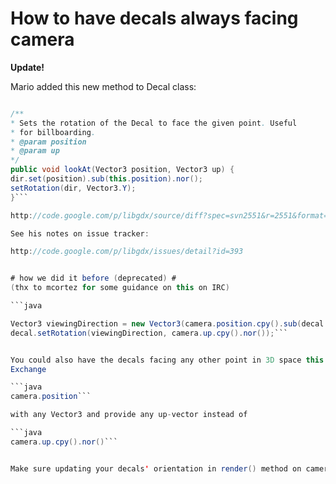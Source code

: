 # How to have decals always facing camera #

**Update!**

Mario added this new method to Decal class:

```java

/**
* Sets the rotation of the Decal to face the given point. Useful
* for billboarding.
* @param position
* @param up
*/
public void lookAt(Vector3 position, Vector3 up) {
dir.set(position).sub(this.position).nor();
setRotation(dir, Vector3.Y);
}```

http://code.google.com/p/libgdx/source/diff?spec=svn2551&r=2551&format=side&path=/trunk/gdx/src/com/badlogic/gdx/graphics/g3d/decals/Decal.java

See his notes on issue tracker:

http://code.google.com/p/libgdx/issues/detail?id=393


# how we did it before (deprecated) #
(thx to mcortez for some guidance on this on IRC)

```java

Vector3 viewingDirection = new Vector3(camera.position.cpy().sub(decal.getPosition()).nor());
decal.setRotation(viewingDirection, camera.up.cpy().nor());```


You could also have the decals facing any other point in 3D space this way.
Exchange

```java
camera.position```

with any Vector3 and provide any up-vector instead of

```java
camera.up.cpy().nor()```


Make sure updating your decals' orientation in render() method on camera movement.